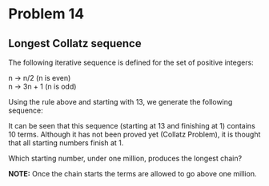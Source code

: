 # Problem 14
## Longest Collatz sequence
The following iterative sequence is defined for the set of positive integers:



n -> n/2 (n is even)  
n -> 3n \+ 1 (n is odd)



Using the rule above and starting with 13, we generate the following sequence:



It can be seen that this sequence (starting at 13 and finishing at 1) contains
10 terms. Although it has not been proved yet (Collatz Problem), it is thought
that all starting numbers finish at 1.



Which starting number, under one million, produces the longest chain?



 **NOTE:** Once the chain starts the terms are allowed to go above one
million.

